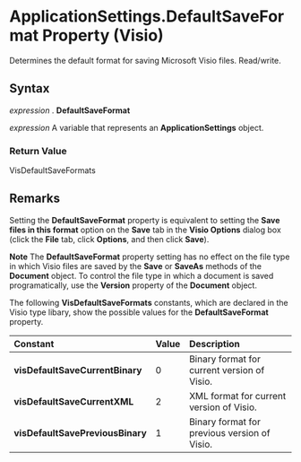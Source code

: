 
# ApplicationSettings.DefaultSaveFormat Property (Visio)

Determines the default format for saving Microsoft Visio files. Read/write.


## Syntax

 _expression_ . **DefaultSaveFormat**

 _expression_ A variable that represents an **ApplicationSettings** object.


### Return Value

VisDefaultSaveFormats


## Remarks

Setting the  **DefaultSaveFormat** property is equivalent to setting the **Save files in this format** option on the **Save** tab in the **Visio Options** dialog box (click the **File** tab, click **Options**, and then click  **Save**).


 **Note**  The  **DefaultSaveFormat** property setting has no effect on the file type in which Visio files are saved by the **Save** or **SaveAs** methods of the **Document** object. To control the file type in which a document is saved programatically, use the **Version** property of the **Document** object.

The following  **VisDefaultSaveFormats** constants, which are declared in the Visio type libary, show the possible values for the **DefaultSaveFormat** property.



|**Constant**|**Value**|**Description**|
|:-----|:-----|:-----|
| **visDefaultSaveCurrentBinary**|0|Binary format for current version of Visio.|
| **visDefaultSaveCurrentXML**|2|XML format for current version of Visio.|
| **visDefaultSavePreviousBinary**|1|Binary format for previous version of Visio.|
